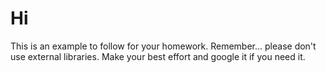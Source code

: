 # Hi

This is an example to follow for your homework. Remember... please don't use external libraries. Make your best effort and google it if you need it.
